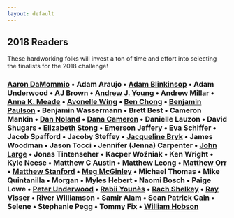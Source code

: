 ```yaml
---
layout: default
---
```

## 2018 Readers

These hardworking folks will invest a ton of time and effort into selecting the finalists for the 2018 challenge!

### [Aaron DaMommio](http://aarondamommio.blogspot.com/) • Adam Araujo • [Adam Blinkinsop](https://twitter.com/hackerblinks) • Adam Underwood • AJ Brown • [Andrew J. Young](https://thatonegm.weebly.com/) • Andrew Millar • [Anna K. Meade](https://www.blue-gables.com/) • [Avonelle Wing](https://www.dexposure.com/home.html) • [Ben Chong](https://twitter.com/onerudeflowers) • [Benjamin Paulson]( https://twitter.com/sheepmancometh) • Benjamin Wassermann • Brett Best • Cameron Mankin • [Dan Noland](http://nolandda.org/) • [Dana Cameron](https://twitter.com/DAYtheELF) • Danielle Lauzon • David Shugars • [Elizabeth Stong](https://mobile.twitter.com/Liz_Stong) • Emerson Jeffery • Eva Schiffer • Jacob Spafford • Jacoby Steffey • [Jacqueline Bryk](http://drivethrurpg.com/browse/pub/13033/Jacqueline-Bryk) • James Woodman • Jason Tocci • Jennifer (Jenna) Carpenter • [John Large](https://www.reddicediaries.com) • Jonas Tintenseher • Kacper Woźniak • Ken Wright • Kyle Neese • Matthew C Austin • Matthew Leong • [Matthew Orr](http://wordsaremysword.blogspot.com/) • [Matthew Stanford](https://twitter.com/legendary_pants) • [Meg McGinley](https://twitter.com/bg_meg) • Michael Thomas • Mike Quintanilla • Morgan • Myles Hebert • Naomi Bosch • Paige Lowe • [Peter Underwood](https://twitter.com/ChewiePhD) • [Rabii Younès](http://pyrofoux.itch.io) • [Rach Shelkey](https://twitter.com/teddog) • [Ray Visser](https://rayvisser.itch.io/) • River Williamson • Samir Alam • Sean Patrick Cain • Selene • Stephanie Pegg • Tommy Fix • [William Hobson](https://randommatters.wordpress.com/)
